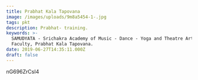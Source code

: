 ```yaml
---
title: Prabhat Kala Tapovana
image: /images/uploads/9m8a5454-1-.jpg
tags: pkt
description: Prabhat- training.
keywords: >-
  SAMUDYATA - Srichakra Academy of Music - Dance - Yoga and Theatre Arts,
  Faculty, Prabhat Kala Tapovana.
date: 2019-06-27T14:35:11.000Z
draft: false
---
```


nG696ZrCsI4
